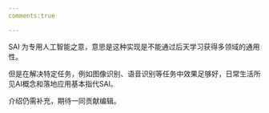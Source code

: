 ```yaml
---
comments:true

---
```

SAI 为专用人工智能之意，意思是这种实现是不能通过后天学习获得多领域的通用性。

但是在解决特定任务，例如图像识别、语音识别等任务中效果足够好，日常生活所见AI概念和落地应用基本指代SAI。


介绍仍需补充，期待一同贡献编辑。

